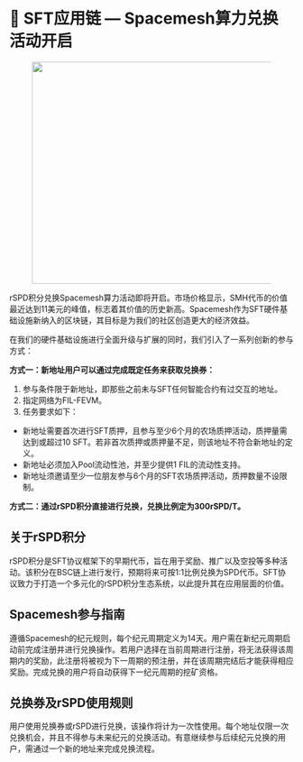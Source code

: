 # 🍻 SFT应用链 — Spacemesh算力兑换活动开启

<figure><img src="https://miro.medium.com/v2/resize:fit:1400/1*qJnD_UP9WACB_gXfLmdvFw.jpeg" alt="" height="394" width="700"><figcaption></figcaption></figure>

rSPD积分兑换Spacemesh算力活动即将开启。市场价格显示，SMH代币的价值最近达到11美元的峰值，标志着其价值的历史新高。Spacemesh作为SFT硬件基础设施新纳入的区块链，其目标是为我们的社区创造更大的经济效益。

在我们的硬件基础设施进行全面升级与扩展的同时，我们引入了一系列创新的参与方式：

**方式一：新地址用户可以通过完成既定任务来获取兑换券：**

1. 参与条件限于新地址，即那些之前未与SFT任何智能合约有过交互的地址。
2. 指定网络为FIL-FEVM。
3. 任务要求如下：

* 新地址需要首次进行SFT质押，且参与至少6个月的农场质押活动，质押量需达到或超过10 SFT。若非首次质押或质押量不足，则该地址不符合新地址的定义。
* 新地址必须加入Pool流动性池，并至少提供1 FIL的流动性支持。
* 新地址须邀请至少一位朋友参与6个月的SFT农场质押活动，质押数量不设限制。

**方式二：通过rSPD积分直接进行兑换，兑换比例定为300rSPD/T。**

## **关于rSPD积分** <a href="#5080" id="5080"></a>

rSPD积分是SFT协议框架下的早期代币，旨在用于奖励、推广以及空投等多种活动。该积分在BSC链上进行发行，预期将来可按1:1比例兑换为SPD代币。SFT协议致力于打造一个多元化的rSPD积分生态系统，以此提升其在应用层面的价值。

## Spacemesh参与指南 <a href="#ada5" id="ada5"></a>

遵循Spacemesh的纪元规则，每个纪元周期定义为14天。用户需在新纪元周期启动前完成注册并进行兑换操作。若用户选择在当前周期进行注册，将无法获得该周期内的奖励，此注册将被视为下一周期的预注册，并在该周期完结后才能获得相应奖励。完成兑换的用户将自动获得下一纪元周期的挖矿资格。

## 兑换券及rSPD使用规则 <a href="#e9b3" id="e9b3"></a>

用户使用兑换券或rSPD进行兑换，该操作将计为一次性使用。每个地址仅限一次兑换机会，并且不得参与未来纪元的兑换活动。有意继续参与后续纪元兑换的用户，需通过一个新的地址来完成兑换流程。

